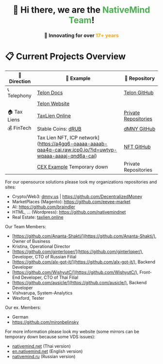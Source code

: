 <div id="header" align="center">
  <h1>👋 Hi there, we are the <span style="color:#4CAF50">NativeMind Team</span>!</h1>
  <h3>🚀 Innovating for over <span style="color:#FFA500">17+ years</span></h3>
</div>


# 📋 Current Projects Overview

| 🚀 Direction              | 🔗 Example                  | 📂 Repository                     |
|---------------------------|-----------------------------|------------------------------------|
| 📞 Telephony             | [Telon Docs](https://docs.telon.org) | [Telon GitHub](https://github.com/telon-org) |
|                           | [Telon Website](https://telon.org) |                                    |
| 🏠 Tax Liens             | [TaxLien Online](https://taxlien.online/) | [Private Repositories](https://github.com/taxlien-online) |
| 💰 FinTech               | Stable Coins: [dRUB](https://optimistic.etherscan.io/token/0x23c76c0c76e7d1792bc1f9738a3dd97ee42868b8) | [dMNY GitHub](https://github.com/DecentralizedMoney) |
|                         | Tax Lien NFT, ICP network](https://a4gq6-oaaaa-aaaab-qaa4q-cai.raw.icp0.io/?id=uwtvp-wqaaa-aaaaj-qnd6a-cai) | [NFT GitHub](https://github.com/taxlien-online/taxlien_nft) |
|                         | [CEX Example](https://cex.best/) Temporary down | Private Repositories |


For our opensource solutions please look my organizations repositories and sites:

- Crypto/Web3: <a href="https://dmny.us/">dmny.us</a> | https://github.com/DecentralizedMoney
- MarketPlaces (Magento): https://github.com/eevee-market
- AI: https://github.com/braindler
- HTML, ... (Wordpress): https://github.com/nativemindnet
- Real Estate: <a href="https://taxlien.online/">taxlien.online</a>

Our Team Members:
- [https://github.com/Ananta-Shakti/](https://github.com/Ananta-Shakti/), Owner of Business
- Kristina, Operational Director
- [https://github.com/ginterloper/](https://github.com/ginterloper/), Developer, CTO of Russian Filial
- [https://github.com/alx-got-it/](https://github.com/alx-got-it/), Backend Developer
- [https://github.com/WishyutC/](https://github.com/WishyutC/), Front-End Developer, CTO of Thai Filial
- [https://github.com/ausicle/](https://github.com/ausicle/), Backend Developer
- Vishvarupa, System-Analytics
- Wexford, Tester

Our ex. Members:
- German
- https://github.com/mironbelinsky

For more information please look my website (some mirrors can be temporary down because some VDS issues):
- <a href="https://nativemind.net/">nativemind.net</a> (Thai version)
- <a href="https://en.nativemind.net/">en.nativemind.net</a> (English version)
- <a href="https://nativemind.ru/">nativemind.ru</a> (Russian version)
